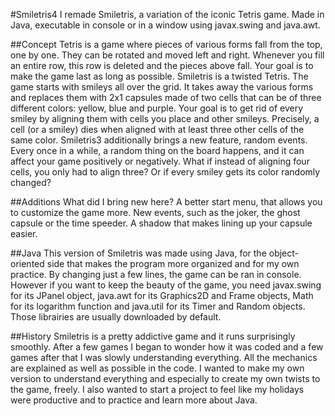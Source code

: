 #Smiletris4
I remade Smiletris, a variation of the iconic Tetris game. Made in Java, executable in console or in a window using javax.swing and java.awt.

##Concept
Tetris is a game where pieces of various forms fall from the top, one by one. They can be rotated and moved left and right. Whenever you fill an entire row, this row is deleted and the pieces above fall. Your goal is to make the game last as long as possible.
Smiletris is a twisted Tetris. The game starts with smileys all over the grid. It takes away the various forms and replaces them with 2x1 capsules made of two cells that can be of three different colors: yellow, blue and purple. Your goal is to get rid of every smiley by aligning them with cells you place and other smileys. Precisely, a cell (or a smiley) dies when aligned with at least three other cells of the same color.
Smiletris3 additionally brings a new feature, random events. Every once in a while, a random thing on the board happens, and it can affect your game positively or negatively. What if instead of aligning four cells, you only had to align three? Or if every smiley gets its color randomly changed?

##Additions
What did I bring new here? A better start menu, that allows you to customize the game more. New events, such as the joker, the ghost capsule or the time speeder. A shadow that makes lining up your capsule easier.

##Java
This version of Smiletris was made using Java, for the object-oriented side that makes the program more organized and for my own practice. By changing just a few lines, the game can be ran in console. However if you want to keep the beauty of the game, you need javax.swing for its JPanel object, java.awt for its Graphics2D and Frame objects, Math for its logarithm function and java.util for its Timer and Random objects. Those librairies are usually downloaded by default.

##History
Smiletris is a pretty addictive game and it runs surprisingly smoothly. After a few games I began to wonder how it was coded and a few games after that I was slowly understanding everything. All the mechanics are explained as well as possible in the code. I wanted to make my own version to understand everything and especially to create my own twists to the game, freely. I also wanted to start a project to feel like my holidays were productive and to practice and learn more about Java.
